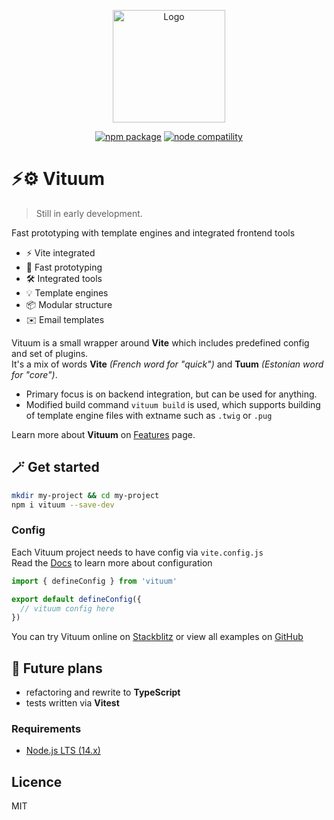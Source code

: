 <p align="center">
  <a href="https://vituum.dev/" target="_blank" rel="noopener noreferrer">
    <img width="180" src="https://avatars.githubusercontent.com/u/109584961" alt="Logo">
  </a>
</p>
<p align="center">
  <a href="https://npmjs.com/package/vituum"><img src="https://img.shields.io/npm/v/vituum.svg" alt="npm package"></a>
  <a href="https://nodejs.org/en/about/releases/"><img src="https://img.shields.io/node/v/vituum.svg" alt="node compatility"></a>
</p>

# ⚡⚙️ Vituum

> Still in early development.

Fast prototyping with template engines and integrated frontend tools

- ⚡ Vite integrated
- 🚀️ Fast prototyping
- 🛠️ Integrated tools
- 💡 Template engines
- 📦 Modular structure
- ✉️ Email templates

Vituum is a small wrapper around **Vite** which includes predefined config and set of plugins.<br>
It's a mix of words **Vite** _(French word for "quick")_ and **Tuum** _(Estonian word for "core")_.<br>

* Primary focus is on backend integration, but can be used for anything.
* Modified build command `vituum build` is used, which supports building of template engine files with extname such as `.twig` or `.pug`

Learn more about **Vituum** on [Features](https://vituum.dev/guide/features.html) page.

## 🪄 Get started

```sh
mkdir my-project && cd my-project
npm i vituum --save-dev
```

### Config

Each Vituum project needs to have config via `vite.config.js`<br>
Read the [Docs](https://vituum.dev/config/) to learn more about configuration

```js
import { defineConfig } from 'vituum'

export default defineConfig({
  // vituum config here
})
```

You can try Vituum online on [Stackblitz](https://vituum.dev/guide/#trying-vituum-online) or view all examples on [GitHub](https://github.com/vituum/vituum/tree/main/examples)

## 📌 Future plans
- refactoring and rewrite to **TypeScript**
- tests written via **Vitest**

### Requirements

- [Node.js LTS (14.x)](https://nodejs.org/en/download/)

## Licence
MIT
